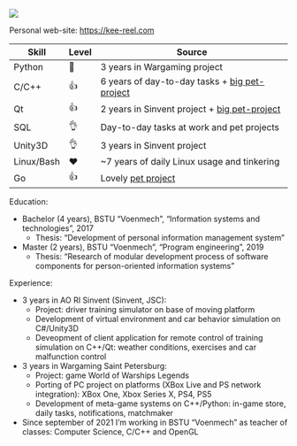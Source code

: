![](https://kee-reel.com/assets/images/ghost.gif)

Personal web-site: https://kee-reel.com

| Skill | Level | Source |
|-------|---------|-------------|
| Python | 🤟 | 3 years in Wargaming project |
| С/C++ | 👍 | 6 years of day-to-day tasks + [big pet-project](https://github.com/kee-reel/PLAG) |
| Qt | 👍 | 2 years in Sinvent project + [big pet-project](https://github.com/kee-reel/PLAG) |
| SQL | 👌 | Day-to-day tasks at work and pet projects |
| Unity3D | 👌 | 3 years in Sinvent project |
| Linux/Bash | ❤️| ~7 years of daily Linux usage and tinkering |
| Go | 👍 | Lovely [pet project](https://github.com/kee-reel/LATEST) |

Education:

* Bachelor (4 years), BSTU “Voenmech”, “Information systems and technologies”, 2017
    * Thesis: “Development of personal information management system”
* Master (2 years), BSTU “Voenmech”, “Program engineering”, 2019
    * Thesis: “Research of modular development process of software components for person-oriented information systems”

Experience:

* 3 years in AO RI Sinvent (Sinvent, JSC):
    * Project: driver training simulator on base of moving platform
    * Development of virtual environment and car behavior simulation on C#/Unity3D
    * Deveopment of client application for remote control of training simulation on C++/Qt: weather conditions, exercises and car malfunction control
* 3 years in Wargaming Saint Petersburg:
    * Project: game World of Warships Legends
    * Porting of PC project on platforms (XBox Live and PS network integration): XBox One, Xbox Series X, PS4, PS5
    * Development of meta-game systems on C++/Python: in-game store, daily tasks, notifications, matchmaker
* Since september of 2021 I’m working in BSTU “Voenmech” as teacher of classes: Computer Science, C/C++ and OpenGL
